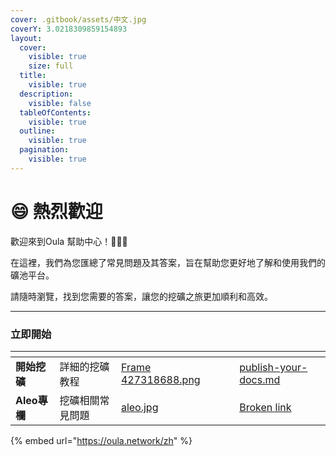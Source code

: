 ```yaml
---
cover: .gitbook/assets/中文.jpg
coverY: 3.0218309859154893
layout:
  cover:
    visible: true
    size: full
  title:
    visible: true
  description:
    visible: false
  tableOfContents:
    visible: true
  outline:
    visible: true
  pagination:
    visible: true
---
```


# 😄 熱烈歡迎

歡迎來到Oula 幫助中心！:clap::clap::clap:

在這裡，我們為您匯總了常見問題及其答案，旨在幫助您更好地了解和使用我們的礦池平台。&#x20;

請隨時瀏覽，找到您需要的答案，讓您的挖礦之旅更加順利和高效。

***

### &#x20;立即開始

<table data-view="cards"><thead><tr><th></th><th></th><th data-hidden data-card-cover data-type="files"></th><th data-hidden></th><th data-hidden data-card-target data-type="content-ref"></th></tr></thead><tbody><tr><td><strong>開始挖礦</strong></td><td>詳細的挖礦教程</td><td><a href=".gitbook/assets/Frame 427318688.png">Frame 427318688.png</a></td><td></td><td><a href="kai-shi-wa-kuang/publish-your-docs.md">publish-your-docs.md</a></td></tr><tr><td><strong>Aleo專欄</strong></td><td>挖礦相關常見問題</td><td><a href=".gitbook/assets/aleo.jpg">aleo.jpg</a></td><td></td><td><a href="broken-reference">Broken link</a></td></tr></tbody></table>



{% embed url="https://oula.network/zh" %}
